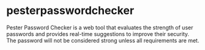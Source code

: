 # pesterpasswordchecker
Pester Password Checker is a web tool that evaluates the strength of user passwords and provides real-time suggestions to improve their security. The password will not be considered strong unless all requirements are met.
